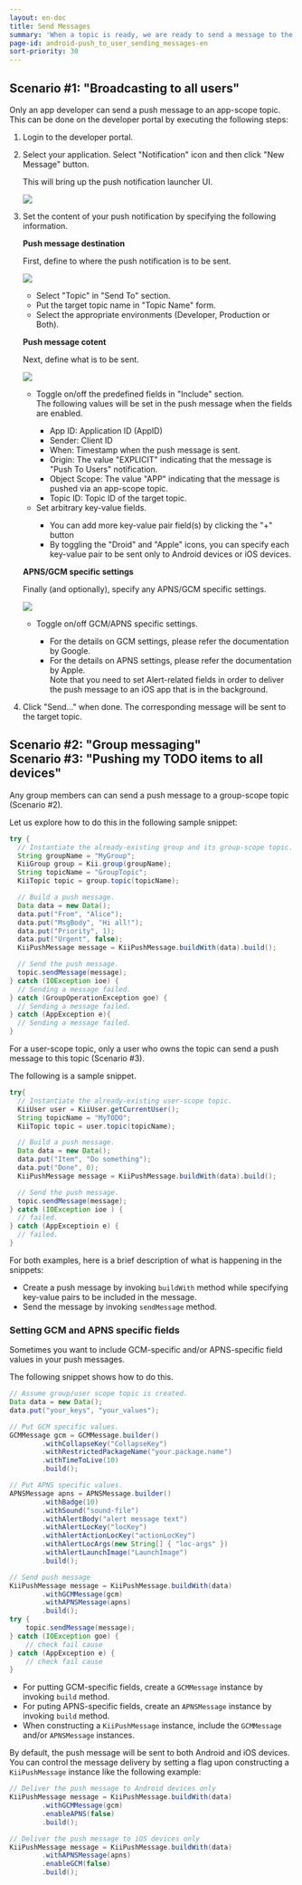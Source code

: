 ```yaml
---
layout: en-doc
title: Send Messages
summary: 'When a topic is ready, we are ready to send a message to the topic.  The message sent to the topic will be pushed to the topic subscribers.<BR />Let us see how we can send a push message on each of our sample scenarios.'
page-id: android-push_to_user_sending_messages-en
sort-priority: 30
---
```


## Scenario #1: "Broadcasting to all users"

Only an app developer can send a push message to an app-scope topic.  This can be done on the developer portal by executing the following steps:

1. Login to the developer portal.
2. Select your application.  Select "Notification" icon and then click "New Message" button.

   This will bring up the push notification launcher UI.

   ![](01.png)

3. Set the content of your push notification by specifying the following information.

    **Push message destination**

    First, define to where the push notification is to be sent.

    ![](02.png)

    <UL>
        <LI>Select "Topic" in "Send To" section.</LI>
        <LI>Put the target topic name in "Topic Name" form.</LI>
        <LI>Select the appropriate environments (Developer, Production or Both).</LI>
    </UL>
 
    **Push message cotent**

    Next, define what is to be sent.

    ![](03.png)

    <UL>
        <LI>Toggle on/off the predefined fields in "Include" section.<BR />The following values will be set in the push message when the fields are enabled.</LI>
        <UL>
            <LI>App ID: Application ID (AppID) </LI>
            <LI>Sender: Client ID</LI>
            <LI>When: Timestamp when the push message is sent.</LI>
            <LI>Origin: The value "EXPLICIT" indicating that the message is "Push To Users" notification.</LI>
            <LI>Object Scope: The value "APP" indicating that the message is pushed via an app-scope topic.</LI>
            <LI>Topic ID: Topic ID of the target topic.</LI>
        </UL>
        <LI>Set arbitrary key-value fields.</LI>
        <UL>
            <LI>You can add more key-value pair field(s) by clicking the "+" button</LI>
            <LI>By toggling the "Droid" and "Apple" icons, you can specify each key-value pair to be sent only to Android devices or iOS devices.</LI>
        </UL>

    </UL>

    **APNS/GCM specific settings**

    Finally (and optionally), specify any APNS/GCM specific settings.

    ![](04.png)

    <UL>
        <LI>Toggle on/off GCM/APNS specific settings.</LI>
        <UL>
            <LI>For the details on GCM settings, please refer the documentation by Google.</LI>
            <LI>For the details on APNS settings, please refer the documentation by Apple.<BR />Note that you need to set Alert-related fields in order to deliver the push message to an iOS app that is in the background.</LI>
        </UL>
    </UL>

4. Click "Send..." when done.  The corresponding message will be sent to the target topic.

## Scenario #2: "Group messaging" <BR />Scenario #3: "Pushing my TODO items to all devices"

Any group members can can send a push message to a group-scope topic (Scenario #2).

Let us explore how to do this in the following sample snippet:

```java
try {
  // Instantiate the already-existing group and its group-scope topic.
  String groupName = "MyGroup";
  KiiGroup group = Kii.group(groupName);
  String topicName = "GroupTopic";
  KiiTopic topic = group.topic(topicName);

  // Build a push message.
  Data data = new Data();
  data.put("From", "Alice");
  data.put("MsgBody", "Hi all!");
  data.put("Priority", 1);
  data.put("Urgent", false);
  KiiPushMessage message = KiiPushMessage.buildWith(data).build();

  // Send the push message.
  topic.sendMessage(message);
} catch (IOException ioe) {
  // Sending a message failed.
} catch (GroupOperationException goe) {
  // Sending a message failed.
} catch (AppException e){
  // Sending a message failed.
}
```

For a user-scope topic, only a user who owns the topic can send a push message to this topic (Scenario #3).

The following is a sample snippet.

```java
try{
  // Instantiate the already-existing user-scope topic.
  KiiUser user = KiiUser.getCurrentUser();
  String topicName = "MyTODO";
  KiiTopic topic = user.topic(topicName);

  // Build a push message.
  Data data = new Data();
  data.put("Item", "Do something");
  data.put("Done", 0);
  KiiPushMessage message = KiiPushMessage.buildWith(data).build();

  // Send the push message.
  topic.sendMessage(message);
} catch (IOException ioe ) {
  // failed.
} catch (AppExceptioin e) {
  // failed.
}
```

For both examples, here is a brief description of what is happening in the snippets:

* Create a push message by invoking `buildWith` method while specifying key-value pairs to be included in the message.
* Send the message by invoking `sendMessage` method.


### Setting GCM and APNS specific fields

Sometimes you want to include GCM-specific and/or APNS-specific field values in your push messages.

The following snippet shows how to do this.

```java
// Assume group/user scope topic is created.
Data data = new Data();
data.put("your_keys", "your_values");

// Put GCM specific values.
GCMMessage gcm = GCMMessage.builder()
        .withCollapseKey("CollapseKey")
        .withRestrictedPackageName("your.package.name")
        .withTimeToLive(10)
        .build();

// Put APNS specific values.
APNSMessage apns = APNSMessage.builder()
        .withBadge(10)
        .withSound("sound-file")
        .withAlertBody("alert message text")
        .withAlertLocKey("locKey")
        .withAlertActionLocKey("actionLocKey")
        .withAlertLocArgs(new String[] { "loc-args" })
        .withAlertLaunchImage("LaunchImage")
        .build();

// Send push message
KiiPushMessage message = KiiPushMessage.buildWith(data)
        .withGCMMessage(gcm)
        .withAPNSMessage(apns)
        .build();
try {        
    topic.sendMessage(message);
} catch (IOException goe) {
    // check fail cause
} catch (AppException e) {
    // check fail cause
}
```

* For putting GCM-specific fields, create a `GCMMessage` instance by invoking `build` method.
* For puting APNS-specific fields, create an `APNSMessage` instance by invoking `build` method.
* When constructing a `KiiPushMessage` instance, include the `GCMMessage` and/or `APNSMessage` instances.

By default, the push message will be sent to both Android and iOS devices.  You can control the message delivery by setting a flag upon constructing a `KiiPushMessage` instance like the following example:

```java
// Deliver the push message to Android devices only
KiiPushMessage message = KiiPushMessage.buildWith(data)
        .withGCMMessage(gcm)
        .enableAPNS(false)
        .build();

// Deliver the push message to iOS devices only
KiiPushMessage message = KiiPushMessage.buildWith(data)
        .withAPNSMessage(apns)
        .enableGCM(false)
        .build();

```